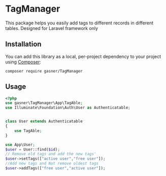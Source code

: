 
# TagManager

This package helps you easily add tags to different records in different tables.
Designed for Laravel framework only

## Installation

You can add this library as a local, per-project dependency to your project using [Composer](https://getcomposer.org/):

    composer require gasner/TagManager

## Usage

```php
<?php
use gasner\TagManager\App\TagAble;
use Illuminate\Foundation\Auth\User as Authenticatable;


class User extends Authenticatable
{
    use TagAble;
}
```

```php
use App\User;
$user = User::find($id);
// Remove old tags and add the new tags'
$user->setTags(["active user","free user"]);
//Add new tags and Not remove oldest tags
$user->addTags(["free user","active user"]);


```
